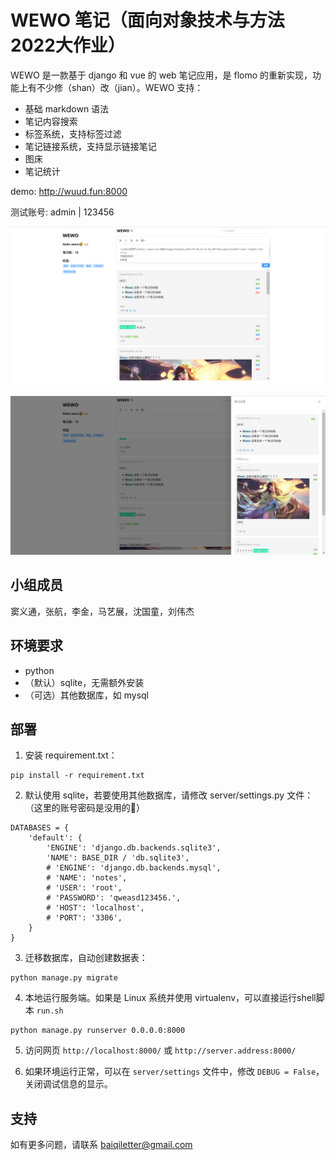 # WEWO 笔记（面向对象技术与方法2022大作业）

WEWO 是一款基于 django 和 vue 的 web 笔记应用，是 flomo 的重新实现，功能上有不少修（shan）改（jian）。WEWO 支持：

- 基础 markdown 语法
- 笔记内容搜索
- 标签系统，支持标签过滤
- 笔记链接系统，支持显示链接笔记
- 图床
- 笔记统计

demo: http://wuud.fun:8000

测试账号:  admin | 123456

![](preview.png)

![](preview2.png)

## 小组成员

窦义通，张航，李金，马艺展，沈国童，刘伟杰

## 环境要求

- python
- （默认）sqlite，无需额外安装  
- （可选）其他数据库，如 mysql 

## 部署

1. 安装 requirement.txt：
```
pip install -r requirement.txt
```

2. 默认使用 sqlite，若要使用其他数据库，请修改 server/settings.py 文件：（这里的账号密码是没用的🤣）
```
DATABASES = {
    'default': {
        'ENGINE': 'django.db.backends.sqlite3',
        'NAME': BASE_DIR / 'db.sqlite3',
        # 'ENGINE': 'django.db.backends.mysql',
        # 'NAME': 'notes',
        # 'USER': 'root',
        # 'PASSWORD': 'qweasd123456.',
        # 'HOST': 'localhost',
        # 'PORT': '3306',
    }
}
```

3. 迁移数据库，自动创建数据表：
```
python manage.py migrate
```

4. 本地运行服务端。如果是 Linux 系统并使用 virtualenv，可以直接运行shell脚本 `run.sh`
```
python manage.py runserver 0.0.0.0:8000
```

5. 访问网页 `http://localhost:8000/` 或 `http://server.address:8000/`

6. 如果环境运行正常，可以在 `server/settings` 文件中，修改 `DEBUG = False`，关闭调试信息的显示。

## 支持

如有更多问题，请联系 baiqiletter@gmail.com
